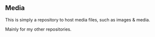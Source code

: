 ## Media

This is simply a repository to host media files, such as images & media.

Mainly for my other repositories.
